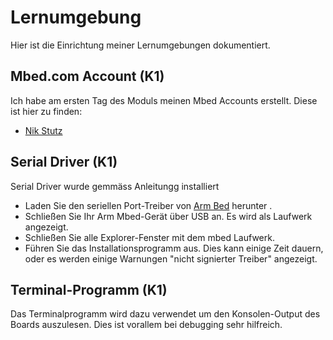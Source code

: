 # Lernumgebung

Hier ist die Einrichtung meiner Lernumgebungen dokumentiert.

## Mbed.com Account (K1)

Ich habe am ersten Tag des Moduls meinen Mbed Accounts erstellt. Diese ist hier zu finden:

* [Nik Stutz](https://os.mbed.com/users/nikstutz/)


## Serial Driver (K1)
Serial Driver wurde gemmäss Anleitungg installiert

- Laden Sie den seriellen Port-Treiber von [Arm Bed](https://os.mbed.com/) herunter .
- Schließen Sie Ihr Arm Mbed-Gerät über USB an. Es wird als Laufwerk angezeigt.
- Schließen Sie alle Explorer-Fenster mit dem mbed Laufwerk.
- Führen Sie das Installationsprogramm aus. Dies kann einige Zeit dauern, oder es werden einige Warnungen "nicht signierter Treiber" angezeigt.

## Terminal-Programm (K1)

Das Terminalprogramm wird dazu verwendet um den Konsolen-Output des Boards auszulesen. Dies ist vorallem bei debugging sehr hilfreich.


